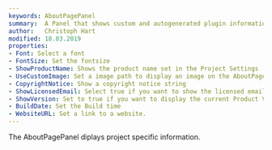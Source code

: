 ```yaml
---
keywords: AboutPagePanel
summary:  A Panel that shows custom and autogenerated plugin information
author:   Christoph Hart
modified: 18.03.2019
properties:
- Font: Select a font
- FontSize: Set the fontsize
- ShowProductName: Shows the product name set in the Project Settings
- UseCustomImage: Set a image path to display an image on the AboutPagePanel
- CopyrightNotice: Show a copyright notice string
- ShowLicensedEmail: Select true if you want to show the licensed email adress. 
- ShowVersion: Set to true if you want to display the current Product Version number, set in the project settings.
- BuildDate: Set the Build time 
- WebsiteURL: Set a link to a website.
---
```


The AboutPagePanel diplays project specific information.  


